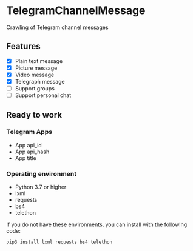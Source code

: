 # TelegramChannelMessage
Crawling of Telegram channel messages

## Features
- [x] Plain text message
- [x] Picture message
- [x] Video message
- [x] Telegraph message
- [ ] Support groups
- [ ] Support personal chat

## Ready to work
### Telegram Apps
* App api_id
* App api_hash
* App title

### Operating environment
* Python 3.7 or higher
* lxml
* requests
* bs4
* telethon

If you do not have these environments, you can install with the following code:
```shell
pip3 install lxml requests bs4 telethon
```
